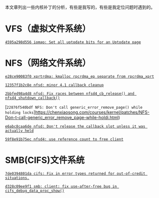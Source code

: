 本文章列出一些内核补丁的分析，有些是我写的，有些是我定位问题时遇到的。

# VFS（虚拟文件系统）

[`4595a298d556 iomap: Set all uptodate bits for an Uptodate page`](https://chenxiaosong.com/courses/kernel/patches/iomap-Set-all-uptodate-bits-for-an-Uptodate-page.html)

# NFS（网络文件系统）

[`e28ce90083f0 xprtrdma: kmalloc rpcrdma_ep separate from rpcrdma_xprt`](https://chenxiaosong.com/courses/kernel/patches/xprtrdma-kmalloc-rpcrdma_ep-separate-from-rpcrdma_xp.html)

[`12357f1b2c8e nfsd: minor 4.1 callback cleanup`](https://chenxiaosong.com/courses/kernel/patches/nfsd-minor-4.1-callback-cleanup.html)

[`2bbfed98a4d8 nfsd: Fix races between nfsd4_cb_release() and nfsd4_shutdown_callback()`](https://chenxiaosong.com/courses/kernel/patches/nfsd-Fix-races-between-nfsd4_cb_release-and-nfsd4_sh.html)

[`22876f540bdf NFS: Don't call generic_error_remove_page() while holding locks`]https://chenxiaosong.com/courses/kernel/patches/NFS-Don-t-call-generic_error_remove_page-while-holdi.html)

[`e6abc8caa6de nfsd: Don't release the callback slot unless it was actually held`](https://chenxiaosong.com/courses/kernel/patches/nfsd-Don-t-release-the-callback-slot-unless-it-was-a.html)

[`59f8e91b75ec nfsd4: use reference count to free client`](https://chenxiaosong.com/courses/kernel/patches/nfsd4-use-reference-count-to-free-client.html)

# SMB(CIFS)文件系统

[`7de0394801da cifs: Fix in error types returned for out-of-credit situations.`](https://chenxiaosong.com/courses/kernel/patches/cifs-Fix-in-error-types-returned-for-out-of-credit-s.html)

[`d328c09ee9f1 smb: client: fix use-after-free bug in cifs_debug_data_proc_show()`](https://chenxiaosong.com/courses/kernel/patches/smb-client-fix-use-after-free-bug-in-cifs_debug_data.html)